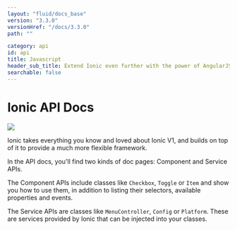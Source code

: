 ```yaml
---
layout: "fluid/docs_base"
version: "3.3.0"
versionHref: "/docs/3.3.0"
path: ""

category: api
id: api
title: Javascript
header_sub_title: Extend Ionic even further with the power of AngularJS
searchable: false
---
```


# Ionic API Docs

<img class="section-header" src="/img/docs/api-intro-header.png" />


Ionic takes everything you know and loved about Ionic V1, and builds on top of it to provide a much more flexible framework.

In the API docs, you'll find two kinds of doc pages: Component and Service APIs.

The Component APIs include classes like `Checkbox`, `Toggle` or `Item` and show you how to use them, in addition to listing their selectors, available properties and events.

The Service APIs are classes like `MenuController`, `Config` or `Platform`. These are services provided by Ionic that can be injected into your classes.
